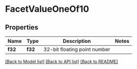 # FacetValueOneOf10

## Properties

Name | Type | Description | Notes
------------ | ------------- | ------------- | -------------
**f32** | **f32** | 32-bit floating point number | 

[[Back to Model list]](../README.md#documentation-for-models) [[Back to API list]](../README.md#documentation-for-api-endpoints) [[Back to README]](../README.md)



